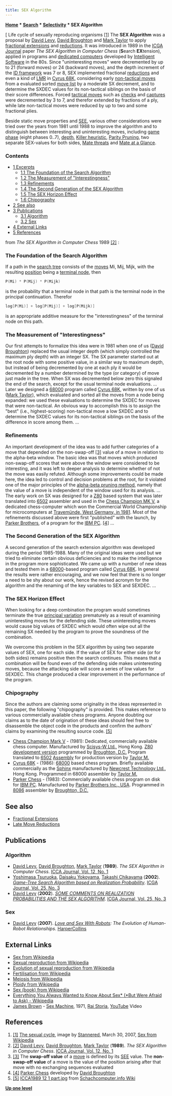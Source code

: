 ```yaml
---
title: SEX Algorithm
---
```

**[Home](Home "Home") \* [Search](Search "Search") \* [Selectivity](Selectivity "Selectivity") \* SEX Algorithm**



[ Life cycle of sexually reproducing organisms <a id="cite-note-1" href="#cite-ref-1">[1]</a>
The **SEX Algorithm** was a proposal by [David Levy](David_Levy "David Levy"), [David Broughton](David_Broughton "David Broughton") and [Mark Taylor](Mark_Taylor "Mark Taylor") to apply [fractional extensions](Extensions#FractionalExtensions "Extensions") and [reductions](Reductions "Reductions"). It was introduced in 1989 in the [ICGA Journal](ICGA_Journal "ICGA Journal") paper *The SEX Algorithm in Computer Chess* (**S**earch **EX**tension), applied in programs and [dedicated computers](Dedicated_Chess_Computers "Dedicated Chess Computers") developed by [Intelligent Software](Intelligent_Software "Intelligent Software") in the 80s. Since "uninteresting moves" were decremented by up to 21 (forward moves) or 24 (backward moves), and the depth increment of the [ID framework](Iterative_Deepening "Iterative Deepening") was 7 or 8, SEX implemented fractional [reductions](Reductions "Reductions") and even a kind of [LMR](Late_Move_Reductions "Late Move Reductions") in [Cyrus 68K](Cyrus_68K "Cyrus 68K"), considering early [non-tactical moves](Quiet_Moves "Quiet Moves") from a evaluated sorted [move list](Move_List "Move List") by a moderate SX decrement, and to determine the SXDEC values for its non-tactical siblings on the basis of their score differences. Forced [tactical moves](Tactical_Moves "Tactical Moves") such as [checks](Check "Check") and [captures](Captures "Captures") were decremented by 3 to 7, and therefor extended by fractions of a ply, while late non-tactical moves were reduced by up to two and some fractional plies. 


Beside static move properties and [SEE](Static_Exchange_Evaluation "Static Exchange Evaluation"), various other considerations were tried over the years from 1981 until 1988 to improve the algorithm and to distinguish between interesting and uninteresting moves, including [game phase](Game_Phases "Game Phases") (eight phases 0..7), [depth](Depth "Depth"), [Killer heuristic](Killer_Heuristic "Killer Heuristic"), [Parity Pruning](Parity_Pruning "Parity Pruning"), two separate SEX-values for both sides, [Mate threats](Checkmate "Checkmate") and [Mate at a Glance](Mate_at_a_Glance "Mate at a Glance"). 



### Contents


* [1 Excerpts](#excerpts)
	+ [1.1 The Foundation of the Search Algorithm](#the-foundation-of-the-search-algorithm)
	+ [1.2 The Measurement of "Interestingness"](#the-measurement-of-.22interestingness.22)
	+ [1.3 Refinements](#refinements)
	+ [1.4 The Second Generation of the SEX Algorithm](#the-second-generation-of-the-sex-algorithm)
	+ [1.5 The SEX Horizon Effect](#the-sex-horizon-effect)
	+ [1.6 Chipography](#chipography)
* [2 See also](#see-also)
* [3 Publications](#publications)
	+ [3.1 Algorithm](#algorithm)
	+ [3.2 Sex](#sex)
* [4 External Links](#external-links)
* [5 References](#references)






from *The SEX Algorithm in Computer Chess* 1989 <a id="cite-note-2" href="#cite-ref-2">[2]</a> :



### The Foundation of the Search Algorithm


If a path in the [search tree](Search_Tree "Search Tree") consists of the [moves](Moves "Moves") Mi, Mij, Mijk, with the resulting [position](Chess_Position "Chess Position") being a [terminal node](Terminal_Node "Terminal Node"), then




```C++
P(Mi) * P(Mij) * P(Mijk)

```

is the probability that a terminal node in that path is the terminal node in the principal continuation. Therefor




```C++
log[P(Mi)] + log[P(Mij)] + log[P(Mijk)]

```

is an appropriate additive measure for the "interestingness" of the terminal node on this path.



### The Measurement of "Interestingness"


Our first attempts to formalize this idea were in 1981 when one of us ([David Broughton](David_Broughton "David Broughton")) replaced the usual integer depth (which simply controlled the maximum ply depth) with an integer SX. The SX parameter started out at the root node with some positive value, in a similar way to maximum depth, but instead of being decremented by one at each ply it would be decremented by a number determined by the type (or category) of move just made in the tree. When SX was decremented below zero this signaled the end of the search, except for the usual terminal node evaluations.
...
Later we designed a [68000](68000 "68000") program called [Cyrus 68K](Cyrus_68K "Cyrus 68K"), written by one of us ([Mark Taylor](Mark_Taylor "Mark Taylor")), which evaluated and sorted all the moves from a node being expanded: we used these evaluations to determine the SXDEC for moves that were non-tactical. An obvious way to accomplish this is to assign the "best" (i.e., highest-scoring) non-tactical move a low SXDEC and to determine the SXDEC values for its non-tactical siblings on the basis of the difference in score among them.
...



### Refinements


An important development of the idea was to add further categories of a move that depended on the non-swap-off <a id="cite-note-3" href="#cite-ref-3">[3]</a> value of a move in relation to the alpha-beta window. The basic idea was that moves which produced non-swap-off scores that were above the window were considered to be interesting, and it was left to deeper analysis to determine whether of not the move was easily refuted. Although some improvements could be made here, the idea led to control and decision problems at the root, for it violated one of the major principles of the [alpha-beta pruning method](Alpha-Beta "Alpha-Beta"), namely that the value of a move is independent of the window used for its analysis.
...
The early work on SX was designed for a [Z80](Z80 "Z80") based system that was later translated into [6502](6502 "6502") assembler and used in the [Chess Champion MK V](Chess_Champion_Mark_V "Chess Champion Mark V"), a dedicated chess-computer which won the Commercial World Championship for microcomputers at [Travemünde, West Germany, in 1981](WMCCC_1981 "WMCCC 1981"). Most of the refinements discussed above were first "published" with the launch, by [Parker Brothers](https://en.wikipedia.org/wiki/Parker_Brothers), of a program for the [IBM PC](IBM_PC "IBM PC"). <a id="cite-note-4" href="#cite-ref-4">[4]</a> 
...



### The Second Generation of the SEX Algorithm


A second generation of the search extension algorithm was developed during the period 1985-1988. Many of the original ideas were used but we tried to eliminate certain obvious deficiencies and to make the intelligence in the program more sophisticated. We came up with a number of new ideas and tested them in a [68000](68000 "68000")-based program called [Cyrus 68K](Cyrus_68K "Cyrus 68K"). In general the results were rather encouraging, and we now feel that there is no longer a need to be shy about our work, hence the revised acronym for the algorithm and the renaming of the key variables to SEX and SEXDEC.
...



### The SEX Horizon Effect


When looking for a deep combination the program would sometimes terminate the true [principal variation](Principal_Variation "Principal Variation") prematurely as a result of examining uninteresting moves for the defending side. These uninteresting moves would cause big values of SXDEC which would often wipe out all the remaining SX needed by the program to prove the soundness of the combination.


We overcome this problem in the SEX algorithm by using two separate values of SEX, one for each side. If the value of SEX for either side (or for both sides) remains positive then the search continues. This means that a combination will be found even of the defending side makes uninteresting moves, because the attacking side will score a series of low values for SEXDEC. This change produced a clear improvement in the performance of the program.



### Chipography


Since the authors are claiming some originality in the ideas represented in this paper, the following "chipography" is provided. This makes reference to various commercially available chess programs. Anyone doubting our claims as to the date of origination of these ideas should feel free to disassemble the object code in the products and confirm the authors' claims by examining the resulting source code. <a id="cite-note-5" href="#cite-ref-5">[5]</a>



* [Chess Champion Mark V](Chess_Champion_Mark_V "Chess Champion Mark V") - (1981): Dedicated, commercially available chess computer. Manufactured by [Scisys-W Ltd.](Saitek "Saitek"), Hong Kong. [Z80](Z80 "Z80") [development version](Philidor "Philidor") programmed by [Broughton, D.C.](David_Broughton "David Broughton") Program translated to [6502](6502 "6502") [Assembly](Assembly "Assembly") for production version by [Taylor M.](Mark_Taylor "Mark Taylor")
* [Cyrus 68K](Cyrus_68K "Cyrus 68K") - (1986): [68000](68000 "68000") based chess program. Briefly available commercially as the [Sphinx](CXG_Sphinx "CXG Sphinx") manufactured by [Newcrest Technology Ltd.](Newcrest_Technology "Newcrest Technology"), Hong Kong. Programmed in 68000 assembler by [Taylor M.](Mark_Taylor "Mark Taylor")
* [Parker Chess](Parker_Chess "Parker Chess") - (1983): Commercially available chess program on disk for [IBM PC](IBM_PC "IBM PC"). Manufactured by [Parker Brothers Inc., USA](https://en.wikipedia.org/wiki/Parker_Brothers). Programmed in [8086](8086 "8086") assembler by [Broughton, D.C.](David_Broughton "David Broughton")


## See also


* [Fractional Extensions](Extensions#FractionalExtensions "Extensions")
* [Late Move Reductions](Late_Move_Reductions "Late Move Reductions")


## Publications


### Algorithm


* [David Levy](David_Levy "David Levy"), [David Broughton](David_Broughton "David Broughton"), [Mark Taylor](Mark_Taylor "Mark Taylor") (**1989**). *The SEX Algorithm in Computer Chess*. [ICCA Journal, Vol. 12, No. 1](ICGA_Journal#12_1 "ICGA Journal")
* [Yoshimasa Tsuruoka](Yoshimasa_Tsuruoka "Yoshimasa Tsuruoka"), [Daisaku Yokoyama](Daisaku_Yokoyama "Daisaku Yokoyama"), [Takashi Chikayama](Takashi_Chikayama "Takashi Chikayama") (**2002**). *[Game-Tree Search Algorithm based on Realization Probability](http://citeseerx.ist.psu.edu/viewdoc/summary?doi=10.1.1.2.9258)*. [ICGA Journal, Vol. 25, No. 3](ICGA_Journal#25_3 "ICGA Journal")
* [David Levy](David_Levy "David Levy") (**2002**). *[SOME COMMENTS ON REALIZATION PROBABILITIES AND THE SEX ALGORITHM](http://ilk.uvt.nl/icga/journal/contents/content25-3.htm#SOME%20COMMENTS%20ON%20REALIZATION%20PROBABILITIES)*. [ICGA Journal, Vol. 25, No. 3](ICGA_Journal#25_3 "ICGA Journal")


### Sex


* [David Levy](David_Levy "David Levy") (**2007**). *[Love and Sex With Robots](https://en.wikipedia.org/wiki/Love_and_Sex_with_Robots): The Evolution of Human-Robot Relationships*. [HarperCollins](https://en.wikipedia.org/wiki/HarperCollins)


## External Links


* [Sex from Wikipedia](https://en.wikipedia.org/wiki/Sex)
* [Sexual reproduction from Wikipedia](https://en.wikipedia.org/wiki/Sexual_reproduction)
* [Evolution of sexual reproduction from Wikipedia](https://en.wikipedia.org/wiki/Evolution_of_sexual_reproduction)
* [Fertilisation from Wikipedia](https://en.wikipedia.org/wiki/Fertilisation)
* [Meiosis from Wikipedia](https://en.wikipedia.org/wiki/Meiosis)
* [Ploidy from Wikipedia](https://en.wikipedia.org/wiki/Ploidy)
* [Sex (book) from Wikipedia](https://en.wikipedia.org/wiki/Sex_%28book%29)
* [Everything You Always Wanted to Know About Sex\* (\*But Were Afraid to Ask) - Wikipedia](https://en.wikipedia.org/wiki/Everything_You_Always_Wanted_to_Know_About_Sex*_%28*But_Were_Afraid_to_Ask%29)
* [James Brown](https://en.wikipedia.org/wiki/James_Brown) - [Sex Machine](https://en.wikipedia.org/wiki/Get_Up_%28I_Feel_Like_Being_a%29_Sex_Machine), 1971, [Rai Storia](https://en.wikipedia.org/wiki/Rai_Storia), [YouTube](https://en.wikipedia.org/wiki/YouTube) Video


 
## References


 1. <a id="cite-ref-1" href="#cite-note-1">[1]</a> [The sexual cycle](https://commons.wikimedia.org/wiki/File:Sexual_cycle.svg), image by [Stannered](http://commons.wikimedia.org/wiki/User:Stannered), March 30, 2007, [Sex from Wikipedia](https://en.wikipedia.org/wiki/Sex) 
2. <a id="cite-ref-2" href="#cite-note-2">[2]</a> [David Levy](David_Levy "David Levy"), [David Broughton](David_Broughton "David Broughton"), [Mark Taylor](Mark_Taylor "Mark Taylor") (**1989**). *The SEX Algorithm in Computer Chess*. [ICCA Journal, Vol. 12, No. 1](ICGA_Journal#12_1 "ICGA Journal")
3. <a id="cite-ref-3" href="#cite-note-3">[3]</a> The **swap-off value** of a [move](Moves "Moves") is defined by its [SEE](Static_Exchange_Evaluation "Static Exchange Evaluation") value.
The **non-swap-off value** of a move is the value of the position arising after that move with no exchanging sequences evaluated
4. <a id="cite-ref-4" href="#cite-note-4">[4]</a> [Parker Chess](Parker_Chess "Parker Chess") developed by [David Broughton](David_Broughton "David Broughton")
 5. <a id="cite-ref-5" href="#cite-note-5">[5]</a> [ICCA1989 12 1 part.jpg](http://www.schach-computer.info/wiki/images/5/56/ICCA1989_12_1_part.jpg) from [Schachcomputer.info Wiki](http://www.schach-computer.info/wiki/index.php/Hauptseite_En) 

**[Up one level](Selectivity "Selectivity")**







 
